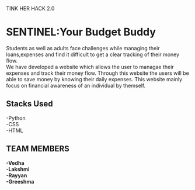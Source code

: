 TINK HER HACK 2.0<br>
# SENTINEL:Your Budget Buddy<br>
Students as well as adults face challenges while managing their loans,expenses and find it difficult to get a clear tracking of their money flow.<br>
We have developed a website which allows the user to managae their expenses and track their money flow.
Through this website the users will be able to save money by knowing their daily expenses.
This website mainly focus on financial awareness of an individual by themself.<br>
## <b>Stacks Used</b><br>
 -Python<br>-CSS<br>-HTML
 ## <b>TEAM MEMBERS<b>
 -Vedha<br>-Lakshmi<br>-Rayyan<br>-Greeshma
